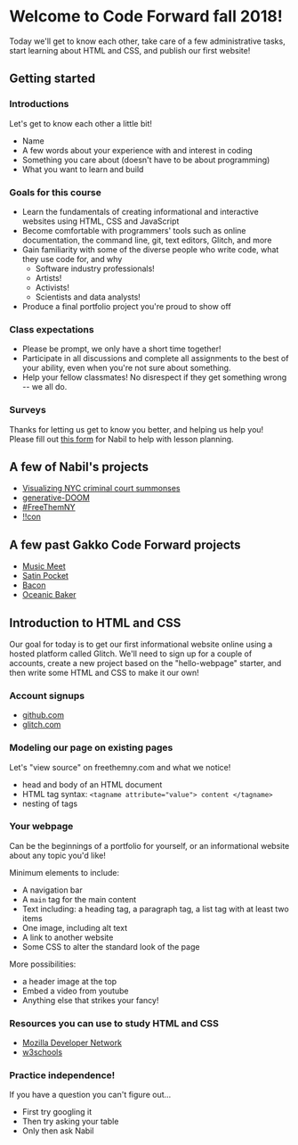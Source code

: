 # Welcome to Code Forward fall 2018!
Today we'll get to know each other, take care of a few administrative tasks, start learning about HTML and CSS, and publish our first website!

## Getting started
### Introductions
Let's get to know each other a little bit!
- Name
- A few words about your experience with and interest in coding
- Something you care about (doesn't have to be about programming)
- What you want to learn and build

### Goals for this course
- Learn the fundamentals of creating informational and interactive websites using HTML, CSS and JavaScript
- Become comfortable with programmers' tools such as online documentation, the command line, git, text editors, Glitch, and more
- Gain familiarity with some of the diverse people who write code, what they use code for, and why
  - Software industry professionals!
  - Artists!
  - Activists!
  - Scientists and data analysts!
- Produce a final portfolio project you're proud to show off

### Class expectations
- Please be prompt, we only have a short time together!
- Participate in all discussions and complete all assignments to the best of your ability, even when you're not sure about something.
- Help your fellow classmates! No disrespect if they get something wrong -- we all do.

### Surveys
Thanks for letting us get to know you better, and helping us help you!
Please fill out [this form](https://docs.google.com/forms/d/e/1FAIpQLSde01dLh0cFII7EFCU_cAjMxHzFKJHuIJn5NAFb5-ej4lE8qw/viewform) for Nabil to help with lesson planning.

## A few of Nabil's projects
- [Visualizing NYC criminal court summonses](https://nabilhassein.github.io/nyc-summons-precinct-visualization/)
- [generative-DOOM](https://nabilhassein.github.io/generative-DOOM/)
- [#FreeThemNY](http://freethemny.com/)
- [!!con](http://bangbangcon.com/)

## A few past Gakko Code Forward projects
- [Music Meet](https://musicmeet.meteorapp.com/)
- [Satin Pocket](https://satin-pocket.glitch.me/)
- [Bacon](https://bacon.glitch.me/)
- [Oceanic Baker](https://oceanic-baker.glitch.me/)

## Introduction to HTML and CSS
Our goal for today is to get our first informational website online using a hosted platform called Glitch. We'll need to sign up for a couple of accounts, create a new project based on the "hello-webpage" starter, and then write some HTML and CSS to make it our own!

### Account signups
- [github.com](https://github.com)
- [glitch.com](https://glitch.com)

### Modeling our page on existing pages
Let's "view source" on freethemny.com and what we notice!
- head and body of an HTML document
- HTML tag syntax: `<tagname attribute="value"> content </tagname>`
- nesting of tags

### Your webpage
Can be the beginnings of a portfolio for yourself, or an informational website about any topic you'd like!

Minimum elements to include:
- A navigation bar
- A `main` tag for the main content
- Text including: a heading tag, a paragraph tag, a list tag with at least two items
- One image, including alt text
- A link to another website
- Some CSS to alter the standard look of the page

More possibilities:
- a header image at the top
- Embed a video from youtube
- Anything else that strikes your fancy!

### Resources you can use to study HTML and CSS
- [Mozilla Developer Network](https://developer.mozilla.org/en-US/docs/Web)
- [w3schools](https://www.w3schools.com/)

### Practice independence!
If you have a question you can't figure out...
- First try googling it
- Then try asking your table
- Only then ask Nabil
